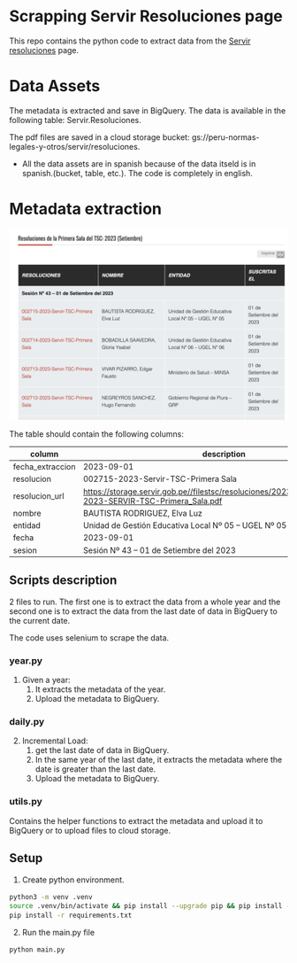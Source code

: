 # Scrapping Servir Resoluciones page

This repo contains the python code to extract data from the [Servir resoluciones](https://www.servir.gob.pe/tribunal-sc/resoluciones-de-salas/) page. 

# Data Assets

The metadata is extracted and save in BigQuery. The data is available in the following table: Servir.Resoluciones.

The pdf files are saved in a cloud storage bucket: gs://peru-normas-legales-y-otros/servir/resoluciones.

* All the data assets are in spanish because of the data itseld is in spanish.(bucket, table, etc.). The code is completely in english.

# Metadata extraction

![metadata](metadata.png)

The table should contain the following columns:

column | description
--- | ---
fecha_extraccion | 2023-09-01
resolucion | 002715-2023-Servir-TSC-Primera Sala
resolucion_url | https://storage.servir.gob.pe//filestsc/resoluciones/2023/Sala1/Res_02715-2023-SERVIR-TSC-Primera_Sala.pdf
nombre | BAUTISTA RODRIGUEZ, Elva Luz
entidad | Unidad de Gestión Educativa Local Nº 05 – UGEL Nº 05
fecha | 2023-09-01
sesion | Sesión Nº 43 – 01 de Setiembre del 2023


## Scripts description

2 files to run. The first one is to extract the data from a whole year and the second one is to extract the data from the last date of data in BigQuery to the current date.

The code uses selenium to scrape the data.

### year.py

1. Given a year:
    1. It extracts the metadata of the year.
    2. Upload the metadata to BigQuery.

### daily.py

2. Incremental Load:
    1. get the last date of data in BigQuery.
    2. In the same year of the last date, it extracts the metadata where the date is greater than the last date.
    3. Upload the metadata to BigQuery.    

### utils.py

Contains the helper functions to extract the metadata and upload it to BigQuery or to upload files to cloud storage.

## Setup

1. Create python environment.

```bash
python3 -m venv .venv
source .venv/bin/activate && pip install --upgrade pip && pip install --upgrade setuptools
pip install -r requirements.txt
```

2. Run the main.py file

```bash
python main.py
```
